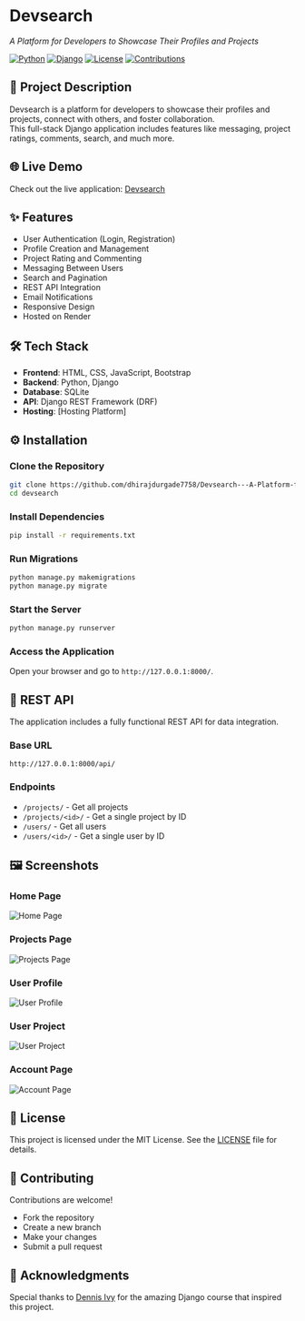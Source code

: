 # Devsearch  
*A Platform for Developers to Showcase Their Profiles and Projects*

[![Python](https://img.shields.io/badge/Python-3.x-blue.svg)](https://www.python.org/)
[![Django](https://img.shields.io/badge/Django-4.x-green.svg)](https://www.djangoproject.com/)
[![License](https://img.shields.io/badge/License-MIT-brightgreen.svg)](LICENSE)
[![Contributions](https://img.shields.io/badge/Contributions-Welcome-yellow.svg)](CONTRIBUTING.md)

## 🌟 Project Description  
Devsearch is a platform for developers to showcase their profiles and projects, connect with others, and foster collaboration.  
This full-stack Django application includes features like messaging, project ratings, comments, search, and much more.  

## 🌐 Live Demo  
Check out the live application: [Devsearch](https://devsearch-ubps.onrender.com/)  

## ✨ Features  
- User Authentication (Login, Registration)  
- Profile Creation and Management  
- Project Rating and Commenting  
- Messaging Between Users  
- Search and Pagination  
- REST API Integration  
- Email Notifications  
- Responsive Design  
- Hosted on Render

## 🛠️ Tech Stack  
- **Frontend**: HTML, CSS, JavaScript, Bootstrap  
- **Backend**: Python, Django  
- **Database**: SQLite  
- **API**: Django REST Framework (DRF)  
- **Hosting**: [Hosting Platform]  

## ⚙️ Installation  

### Clone the Repository  
```bash
git clone https://github.com/dhirajdurgade7758/Devsearch---A-Platform-for-Developers
cd devsearch
```

### Install Dependencies  
```bash
pip install -r requirements.txt
```

### Run Migrations  
```bash
python manage.py makemigrations  
python manage.py migrate  
```

### Start the Server  
```bash
python manage.py runserver
```

### Access the Application  
Open your browser and go to `http://127.0.0.1:8000/`.  

## 🔗 REST API  
The application includes a fully functional REST API for data integration.  

### Base URL  
`http://127.0.0.1:8000/api/`  

### Endpoints  
- `/projects/` - Get all projects  
- `/projects/<id>/` - Get a single project by ID  
- `/users/` - Get all users  
- `/users/<id>/` - Get a single user by ID  

## 🖼️ Screenshots  
### Home Page  
![Home Page](screenshots/home%20page.png)  

### Projects Page
![Projects Page](screenshots/projects%20page.png) 

### User Profile  
![User Profile](screenshots/profile%20page.png)  

### User Project  
![User Project](screenshots/project%20page.png)  

### Account Page  
![Account Page ](screenshots/account%20page.png)  

## 📜 License  
This project is licensed under the MIT License. See the [LICENSE](LICENSE) file for details.  

## 🤝 Contributing  
Contributions are welcome!  
- Fork the repository  
- Create a new branch  
- Make your changes  
- Submit a pull request  

## 🙏 Acknowledgments  
Special thanks to [Dennis Ivy](https://www.udemy.com/course/python-django-2021-complete-course/?couponCode=NEWYEARCAREER) for the amazing Django course that inspired this project.
